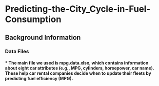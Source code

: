 # Predicting-the-City_Cycle-in-Fuel-Consumption
## Background Information
### Data Files
#### * The main file we used is mpg.data.xlsx, which contains information about eight car attributes (e.g., MPG, cylinders, horsepower, car name). These help car rental companies decide when to update their fleets by predicting fuel efficiency (MPG).
